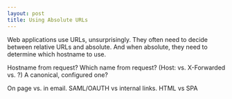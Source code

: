 ```yaml
---
layout: post
title: Using Absolute URLs
---
```


Web applications use URLs, unsurprisingly.
They often need to decide between relative URLs and absolute.
And when absolute, they need to determine which hostname to use.

Hostname from request?
Which name from request?
(Host: vs. X-Forwarded vs. ?)
A canonical, configured one?

On page vs. in email.
SAML/OAUTH vs internal links.
HTML vs SPA

